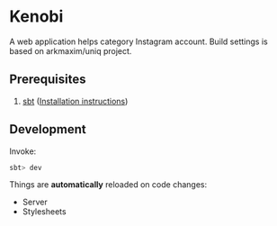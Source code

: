 # Kenobi

A web application helps category Instagram account.
Build settings is based on arkmaxim/uniq project.

## Prerequisites

1. [sbt][sbt-url] ([Installation instructions][sbt-installation-url])

## Development

Invoke:

```sh
sbt> dev
```

Things are **automatically** reloaded on code changes:

* Server
* Stylesheets

[sbt-url]: http://www.scala-sbt.org/
[sbt-installation-url]: http://www.scala-sbt.org/0.13/docs/Setup.html
